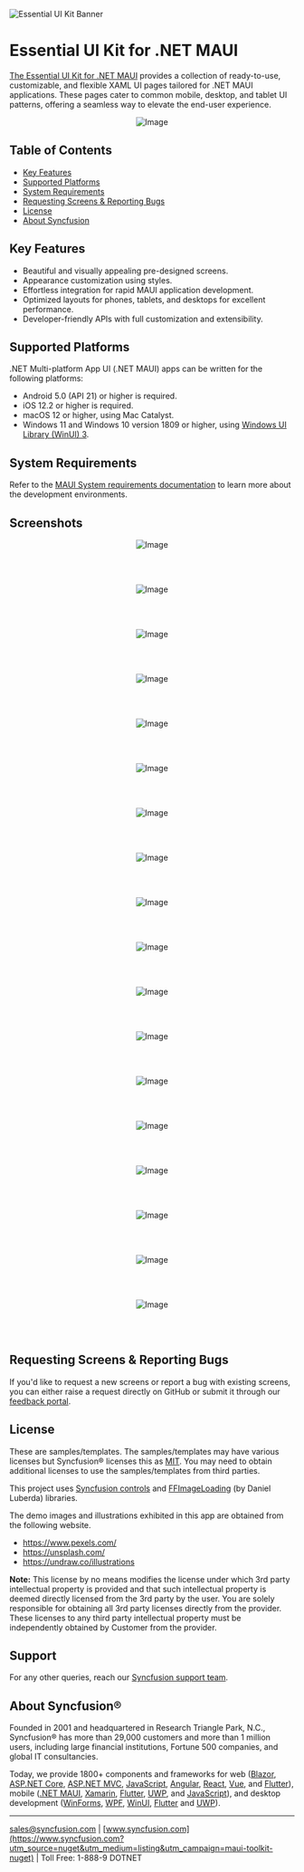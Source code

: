 ![Essential UI Kit Banner](Images/ui-kit-banner.png)

# Essential UI Kit for .NET MAUI

[The Essential UI Kit for .NET MAUI](https://www.syncfusion.com/essential-maui-ui-kit) provides a collection of ready-to-use, customizable, and flexible XAML UI pages tailored for .NET MAUI applications. These pages cater to common mobile, desktop, and tablet UI patterns, offering a seamless way to elevate the end-user experience.

<p align="center">
    <img src="Images/ui-kit-template-images.png" alt="Image"/>
</p>

## Table of Contents
- [Key Features](#key-features)
- [Supported Platforms](#supported-platforms)
- [System Requirements](#system-requirements)
- [Requesting Screens & Reporting Bugs](#requesting-screens--reporting-bugs)
- [License](#license)
- [About Syncfusion](#about-syncfusion)

## Key Features
- Beautiful and visually appealing pre-designed screens.  
- Appearance customization using styles.  
- Effortless integration for rapid MAUI application development.  
- Optimized layouts for phones, tablets, and desktops for excellent performance.  
- Developer-friendly APIs with full customization and extensibility.  

## Supported Platforms
.NET Multi-platform App UI (.NET MAUI) apps can be written for the following platforms:

- Android 5.0 (API 21) or higher is required.
- iOS 12.2 or higher is required.
- macOS 12 or higher, using Mac Catalyst.
- Windows 11 and Windows 10 version 1809 or higher, using [Windows UI Library (WinUI) 3](https://learn.microsoft.com/en-us/windows/apps/winui/winui3/).

## System Requirements
Refer to the [MAUI System requirements documentation](https://help.syncfusion.com/maui/system-requirements) to learn more about the development environments.

## Screenshots
<p align="center">
    <img src="Images/ui-kit-forms.png" alt="Image"/>
</p>
<br/><br/>

<p align="center">
    <img src="Images/ui-kit-catalog.png" alt="Image"/>
</p>
<br/><br/>

<p align="center">
    <img src="Images/ui-kit-detail.png" alt="Image"/>
</p>
<br/><br/>

<p align="center">
    <img src="Images/ui-kit-chat.png" alt="Image"/>
</p>
<br/><br/>

<p align="center">
    <img src="Images/ui-kit-article.png" alt="Image"/>
</p>
<br/><br/>

<p align="center">
    <img src="Images/ui-kit-review.png" alt="Image"/>
</p>
<br/><br/>

<p align="center">
    <img src="Images/ui-kit-contactus.png" alt="Image"/>
</p>
<br/><br/>

<p align="center">
    <img src="Images/ui-kit-aboutus.png" alt="Image"/>
</p>
<br/><br/>

<p align="center">
    <img src="Images/ui-kit-navigation.png" alt="Image"/>
</p>
<br/><br/>

<p align="center">
    <img src="Images/ui-kit-errorandempty.png" alt="Image"/>
</p>
<br/><br/>

<p align="center">
    <img src="Images/ui-kit-transaction.png" alt="Image"/>
</p>
<br/><br/>

<p align="center">
    <img src="Images/ui-kit-bookmark.png" alt="Image"/>
</p>
<br/><br/>

<p align="center">
    <img src="Images/ui-kit-history.png" alt="Image"/>
</p>
<br/><br/>

<p align="center">
    <img src="Images/ui-kit-social.png" alt="Image"/>
</p>
<br/><br/>

<p align="center">
    <img src="Images/ui-kit-profile.png" alt="Image"/>
</p>
<br/><br/>

<p align="center">
    <img src="Images/ui-kit-tracking.png" alt="Image"/>
</p>
<br/><br/>

<p align="center">
    <img src="Images/ui-kit-settings.png" alt="Image"/>
</p>
<br/><br/>

<p align="center">
    <img src="Images/ui-kit-notification.png" alt="Image"/>
</p>
<br/><br/>



## Requesting Screens & Reporting Bugs
If you'd like to request a new screens or report a bug with existing screens, you can either raise a request directly on GitHub or submit it through our [feedback portal](https://www.syncfusion.com/feedback/maui).

## License
These are samples/templates. The samples/templates may have various licenses but Syncfusion® licenses this as [MIT](LICENSE). You may need to obtain additional licenses to use the samples/templates from third parties.

This project uses [Syncfusion controls](https://www.syncfusion.com/maui-controls) and [FFImageLoading](https://github.com/daniel-luberda/FFImageLoading) (by Daniel Luberda) libraries.

The demo images and illustrations exhibited in this app are obtained from the following website.

* https://www.pexels.com/
* https://unsplash.com/
* https://undraw.co/illustrations

**Note:**  This license by no means modifies the license under which 3rd party intellectual property is provided and that such intellectual property is deemed directly licensed from the 3rd party by the user. You are solely responsible for obtaining all 3rd party licenses directly from the provider. These licenses to any third party intellectual property must be independently obtained by Customer from the provider.

## Support

For any other queries, reach our [Syncfusion support team](https://mauitoolkit.syncfusion.com).

## About Syncfusion®
Founded in 2001 and headquartered in Research Triangle Park, N.C., Syncfusion® has more than 29,000 customers and more than 1 million users, including large financial institutions, Fortune 500 companies, and global IT consultancies.
 
Today, we provide 1800+ components and frameworks for web ([Blazor](https://www.syncfusion.com/blazor-components?utm_source=nuget&utm_medium=listing&utm_campaign=maui-toolkit-nuget), [ASP.NET Core](https://www.syncfusion.com/aspnet-core-ui-controls?utm_source=nuget&utm_medium=listing&utm_campaign=maui-toolkit-nuget), [ASP.NET MVC](https://www.syncfusion.com/aspnet-mvc-ui-controls?utm_source=nuget&utm_medium=listing&utm_campaign=maui-toolkit-nuget), [JavaScript](https://www.syncfusion.com/javascript-ui-controls?utm_source=nuget&utm_medium=listing&utm_campaign=maui-toolkit-nuget), [Angular](https://www.syncfusion.com/angular-ui-components?utm_source=nuget&utm_medium=listing&utm_campaign=maui-toolkit-nuget), [React](https://www.syncfusion.com/react-ui-components?utm_source=nuget&utm_medium=listing&utm_campaign=maui-toolkit-nuget), [Vue](https://www.syncfusion.com/vue-ui-components?utm_source=nuget&utm_medium=listing&utm_campaign=maui-toolkit-nuget), and [Flutter](https://www.syncfusion.com/flutter-widgets?utm_source=nuget&utm_medium=listing&utm_campaign=maui-toolkit-nuget)), mobile ([.NET MAUI](https://www.syncfusion.com/maui-controls?utm_source=nuget&utm_medium=listing&utm_campaign=maui-toolkit-nuget), [Xamarin](https://www.syncfusion.com/xamarin-ui-controls?utm_source=nuget&utm_medium=listing&utm_campaign=maui-toolkit-nuget), [Flutter](https://www.syncfusion.com/flutter-widgets?utm_source=nuget&utm_medium=listing&utm_campaign=maui-toolkit-nuget), [UWP](https://www.syncfusion.com/uwp-ui-controls?utm_source=nuget&utm_medium=listing&utm_campaign=maui-toolkit-nuget), and [JavaScript](https://www.syncfusion.com/javascript-ui-controls?utm_source=nuget&utm_medium=listing&utm_campaign=maui-toolkit-nuget)), and desktop development ([WinForms](https://www.syncfusion.com/winforms-ui-controls?utm_source=nuget&utm_medium=listing&utm_campaign=maui-toolkit-nuget), [WPF](https://www.syncfusion.com/wpf-ui-controls?utm_source=nuget&utm_medium=listing&utm_campaign=maui-toolkit-nuget), [WinUI](https://www.syncfusion.com/winui-controls?utm_source=nuget&utm_medium=listing&utm_campaign=maui-toolkit-nuget), [Flutter](https://www.syncfusion.com/flutter-widgets?utm_source=nuget&utm_medium=listing&utm_campaign=maui-toolkit-nuget) and [UWP](https://www.syncfusion.com/uwp-ui-controls?utm_source=nuget&utm_medium=listing&utm_campaign=maui-toolkit-nuget)).
___

[sales@syncfusion.com](mailto:sales@syncfusion.com?Subject=Syncfusion%20Maui%toolkit%20-%20NuGet) | [www.syncfusion.com](https://www.syncfusion.com?utm_source=nuget&utm_medium=listing&utm_campaign=maui-toolkit-nuget) | Toll Free: 1-888-9 DOTNET